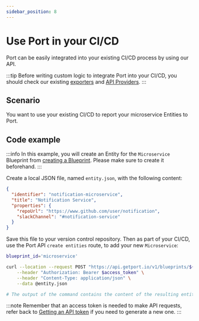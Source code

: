 ```yaml
---
sidebar_position: 8
---
```


# Use Port in your CI/CD

Port can be easily integrated into your existing CI/CD process by using our API.

:::tip
Before writing custom logic to integrate Port into your CI/CD, you should check our existing [exporters](../exporters/exporters.md) and [API Providers](../api-providers/api-providers.md).
:::

## Scenario

You want to use your existing CI/CD to report your microservice Entities to Port.

## Code example

:::info
In this example, you will create an Entity for the `Microservice` Blueprint from [creating a Blueprint](../software-catalog/blueprint/tutorial.md#creating-a-blueprint). Please make sure to create it beforehand.
:::

Create a local JSON file, named `entity.json`, with the following content:

```json showLineNumbers
{
  "identifier": "notification-microservice",
  "title": "Notification Service",
  "properties": {
    "repoUrl": "https://www.github.com/user/notification",
    "slackChannel": "#notification-service"
  }
}
```

Save this file to your version control repository. Then as part of your CI/CD, use the Port API `create entities` route, to add your new `Microservice`:

```bash showLineNumbers
blueprint_id='microservice'

curl --location --request POST "https://api.getport.io/v1/blueprints/${blueprint_id}/entities" \
    --header "Authorization: Bearer $access_token" \
    --header "Content-Type: application/json" \
    --data @entity.json

# The output of the command contains the content of the resulting entity
```

:::note
Remember that an access token is needed to make API requests, refer back to [Getting an API token](../software-catalog/blueprint/tutorial.md#getting-an-api-token) if you need to generate a new one.
:::
